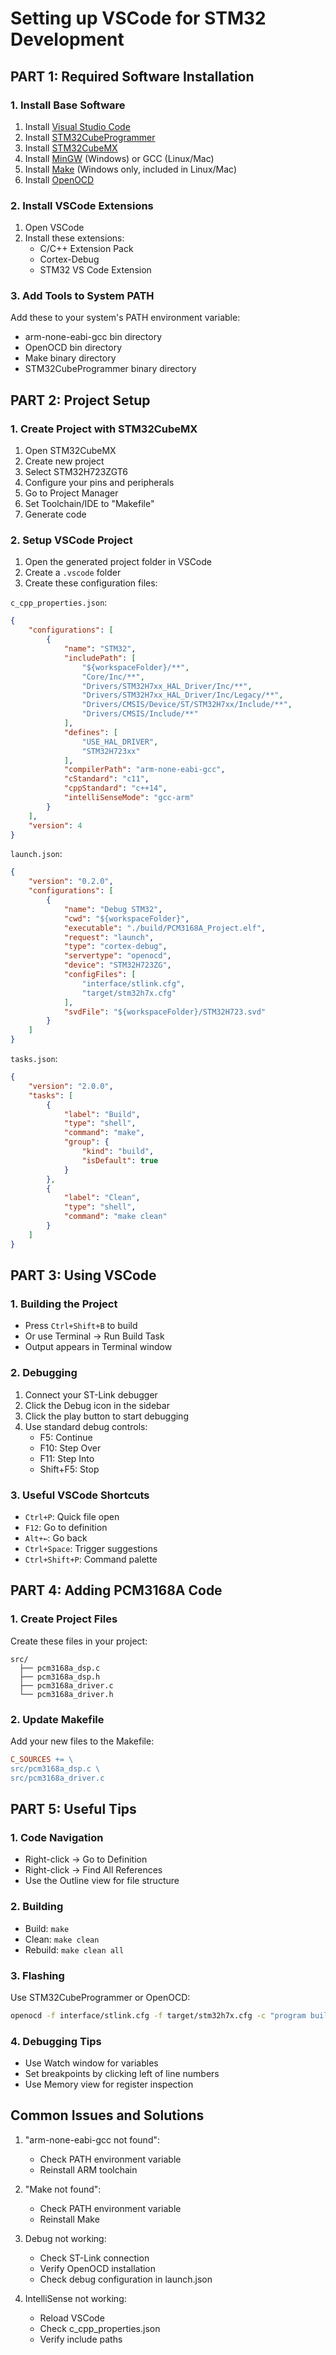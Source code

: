 # Setting up VSCode for STM32 Development

## PART 1: Required Software Installation

### 1. Install Base Software
1. Install [Visual Studio Code](https://code.visualstudio.com/)
2. Install [STM32CubeProgrammer](https://www.st.com/en/development-tools/stm32cubeprog.html)
3. Install [STM32CubeMX](https://www.st.com/en/development-tools/stm32cubemx.html)
4. Install [MinGW](https://sourceforge.net/projects/mingw/) (Windows) or GCC (Linux/Mac)
5. Install [Make](https://gnuwin32.sourceforge.net/packages/make.htm) (Windows only, included in Linux/Mac)
6. Install [OpenOCD](https://openocd.org/pages/getting-openocd.html)

### 2. Install VSCode Extensions
1. Open VSCode
2. Install these extensions:
   - C/C++ Extension Pack
   - Cortex-Debug
   - STM32 VS Code Extension

### 3. Add Tools to System PATH
Add these to your system's PATH environment variable:
- arm-none-eabi-gcc bin directory
- OpenOCD bin directory
- Make binary directory
- STM32CubeProgrammer binary directory

## PART 2: Project Setup

### 1. Create Project with STM32CubeMX
1. Open STM32CubeMX
2. Create new project
3. Select STM32H723ZGT6
4. Configure your pins and peripherals
5. Go to Project Manager
6. Set Toolchain/IDE to "Makefile"
7. Generate code

### 2. Setup VSCode Project
1. Open the generated project folder in VSCode
2. Create a `.vscode` folder
3. Create these configuration files:

`c_cpp_properties.json`:
```json
{
    "configurations": [
        {
            "name": "STM32",
            "includePath": [
                "${workspaceFolder}/**",
                "Core/Inc/**",
                "Drivers/STM32H7xx_HAL_Driver/Inc/**",
                "Drivers/STM32H7xx_HAL_Driver/Inc/Legacy/**",
                "Drivers/CMSIS/Device/ST/STM32H7xx/Include/**",
                "Drivers/CMSIS/Include/**"
            ],
            "defines": [
                "USE_HAL_DRIVER",
                "STM32H723xx"
            ],
            "compilerPath": "arm-none-eabi-gcc",
            "cStandard": "c11",
            "cppStandard": "c++14",
            "intelliSenseMode": "gcc-arm"
        }
    ],
    "version": 4
}
```

`launch.json`:
```json
{
    "version": "0.2.0",
    "configurations": [
        {
            "name": "Debug STM32",
            "cwd": "${workspaceFolder}",
            "executable": "./build/PCM3168A_Project.elf",
            "request": "launch",
            "type": "cortex-debug",
            "servertype": "openocd",
            "device": "STM32H723ZG",
            "configFiles": [
                "interface/stlink.cfg",
                "target/stm32h7x.cfg"
            ],
            "svdFile": "${workspaceFolder}/STM32H723.svd"
        }
    ]
}
```

`tasks.json`:
```json
{
    "version": "2.0.0",
    "tasks": [
        {
            "label": "Build",
            "type": "shell",
            "command": "make",
            "group": {
                "kind": "build",
                "isDefault": true
            }
        },
        {
            "label": "Clean",
            "type": "shell",
            "command": "make clean"
        }
    ]
}
```

## PART 3: Using VSCode

### 1. Building the Project
- Press `Ctrl+Shift+B` to build
- Or use Terminal → Run Build Task
- Output appears in Terminal window

### 2. Debugging
1. Connect your ST-Link debugger
2. Click the Debug icon in the sidebar
3. Click the play button to start debugging
4. Use standard debug controls:
   - F5: Continue
   - F10: Step Over
   - F11: Step Into
   - Shift+F5: Stop

### 3. Useful VSCode Shortcuts
- `Ctrl+P`: Quick file open
- `F12`: Go to definition
- `Alt+←`: Go back
- `Ctrl+Space`: Trigger suggestions
- `Ctrl+Shift+P`: Command palette

## PART 4: Adding PCM3168A Code

### 1. Create Project Files
Create these files in your project:
```
src/
  ├── pcm3168a_dsp.c
  ├── pcm3168a_dsp.h
  ├── pcm3168a_driver.c
  └── pcm3168a_driver.h
```

### 2. Update Makefile
Add your new files to the Makefile:
```makefile
C_SOURCES += \
src/pcm3168a_dsp.c \
src/pcm3168a_driver.c
```

## PART 5: Useful Tips

### 1. Code Navigation
- Right-click → Go to Definition
- Right-click → Find All References
- Use the Outline view for file structure

### 2. Building
- Build: `make`
- Clean: `make clean`
- Rebuild: `make clean all`

### 3. Flashing
Use STM32CubeProgrammer or OpenOCD:
```bash
openocd -f interface/stlink.cfg -f target/stm32h7x.cfg -c "program build/your_project.elf verify reset exit"
```

### 4. Debugging Tips
- Use Watch window for variables
- Set breakpoints by clicking left of line numbers
- Use Memory view for register inspection

## Common Issues and Solutions

1. "arm-none-eabi-gcc not found":
   - Check PATH environment variable
   - Reinstall ARM toolchain

2. "Make not found":
   - Check PATH environment variable
   - Reinstall Make

3. Debug not working:
   - Check ST-Link connection
   - Verify OpenOCD installation
   - Check debug configuration in launch.json

4. IntelliSense not working:
   - Reload VSCode
   - Check c_cpp_properties.json
   - Verify include paths

